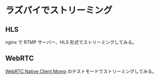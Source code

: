 # ラズパイでストリーミング


## HLS

nginx で RTMP サーバー、HLS 形式でストリーミングしてみる。

## WebRTC

[WebRTC Native Client Momo](https://github.com/shiguredo/momo) のテストモードでストリーミングしてみる。
